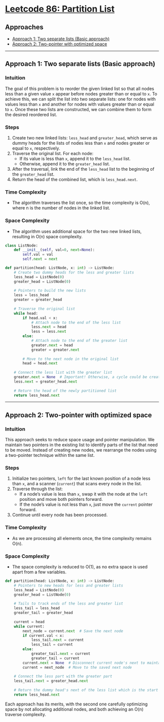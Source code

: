 # [Leetcode 86: Partition List](https://leetcode.com/problems/partition-list/)

## Approaches
- [Approach 1: Two separate lists (Basic approach)](#approach-1-two-separate-lists-basic-approach)
- [Approach 2: Two-pointer with optimized space](#approach-2-two-pointer-with-optimized-space)

---

## Approach 1: Two separate lists (Basic approach)

### Intuition
The goal of this problem is to reorder the given linked list so that all nodes less than a given value `x` appear before nodes greater than or equal to `x`. To achieve this, we can split the list into two separate lists: one for nodes with values less than `x` and another for nodes with values greater than or equal to `x`. Once these two lists are constructed, we can combine them to form the desired reordered list.

### Steps
1. Create two new linked lists: `less_head` and `greater_head`, which serve as dummy heads for the lists of nodes less than `x` and nodes greater or equal to `x`, respectively.
2. Traverse the original list. For each node:
   - If its value is less than `x`, append it to the `less_head` list.
   - Otherwise, append it to the `greater_head` list.
3. After the traversal, link the end of the `less_head` list to the beginning of the `greater_head` list.
4. Return the head of the combined list, which is `less_head.next`.

### Time Complexity
- The algorithm traverses the list once, so the time complexity is O(n), where n is the number of nodes in the linked list.

### Space Complexity
- The algorithm uses additional space for the two new linked lists, resulting in O(n) space complexity.

```python
class ListNode:
    def __init__(self, val=0, next=None):
        self.val = val
        self.next = next

def partition(head: ListNode, x: int) -> ListNode:
    # Create two dummy heads for the less and greater lists
    less_head = ListNode(0)
    greater_head = ListNode(0)
    
    # Pointers to build the new lists
    less = less_head
    greater = greater_head
    
    # Traverse the original list
    while head:
        if head.val < x:
            # Attach node to the end of the less list
            less.next = head
            less = less.next
        else:
            # Attach node to the end of the greater list
            greater.next = head
            greater = greater.next
        
        # Move to the next node in the original list
        head = head.next
    
    # Connect the less list with the greater list
    greater.next = None  # Important! Otherwise, a cycle could be created
    less.next = greater_head.next
    
    # Return the head of the newly partitioned list
    return less_head.next
```

---

## Approach 2: Two-pointer with optimized space

### Intuition
This approach seeks to reduce space usage and pointer manipulation. We maintain two pointers in the existing list to identify parts of the list that need to be moved. Instead of creating new nodes, we rearrange the nodes using a two-pointer technique within the same list.

### Steps
1. Initialize two pointers, `left` for the last known position of a node less than `x`, and a scanner (`current`) that scans every node in the list.
2. Traverse through the list:
   - If a node’s value is less than `x`, swap it with the node at the `left` position and move both pointers forward.
   - If the node’s value is not less than `x`, just move the `current` pointer forward.
3. Continue until every node has been processed.

### Time Complexity
- As we are processing all elements once, the time complexity remains O(n).

### Space Complexity
- The space complexity is reduced to O(1), as no extra space is used apart from a few variables.

```python
def partition(head: ListNode, x: int) -> ListNode:
    # Pointers to new heads for less and greater lists
    less_head = ListNode(0)
    greater_head = ListNode(0)
    
    # Tails to track ends of the less and greater list
    less_tail = less_head
    greater_tail = greater_head
    
    current = head
    while current:
        next_node = current.next  # Save the next node
        if current.val < x:
            less_tail.next = current
            less_tail = current
        else:
            greater_tail.next = current
            greater_tail = current
        current.next = None  # Disconnect current node's next to maintain two separate lists
        current = next_node  # Move to the saved next node
    
    # Connect the less part with the greater part
    less_tail.next = greater_head.next
    
    # Return the dummy head's next of the less list which is the start of the merged list
    return less_head.next
``` 

Each approach has its merits, with the second one carefully optimizing space by not allocating additional nodes, and both achieving an O(n) traverse complexity.


